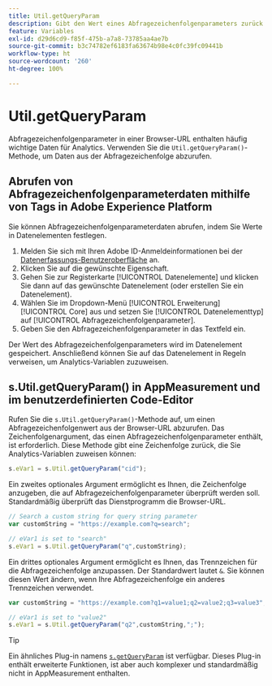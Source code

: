 ```yaml
---
title: Util.getQueryParam
description: Gibt den Wert eines Abfragezeichenfolgenparameters zurück.
feature: Variables
exl-id: d29d6cd9-f85f-475b-a7a8-73785aa4ae7b
source-git-commit: b3c74782ef6183fa63674b98e4c0fc39fc09441b
workflow-type: ht
source-wordcount: '260'
ht-degree: 100%

---
```


# Util.getQueryParam

Abfragezeichenfolgenparameter in einer Browser-URL enthalten häufig wichtige Daten für Analytics. Verwenden Sie die `Util.getQueryParam()`-Methode, um Daten aus der Abfragezeichenfolge abzurufen.

## Abrufen von Abfragezeichenfolgenparameterdaten mithilfe von Tags in Adobe Experience Platform

Sie können Abfragezeichenfolgenparameterdaten abrufen, indem Sie Werte in Datenelementen festlegen.

1. Melden Sie sich mit Ihren Adobe ID-Anmeldeinformationen bei der [Datenerfassungs-Benutzeroberfläche](https://experience.adobe.com/data-collection) an.
2. Klicken Sie auf die gewünschte Eigenschaft.
3. Gehen Sie zur Registerkarte [!UICONTROL Datenelemente] und klicken Sie dann auf das gewünschte Datenelement (oder erstellen Sie ein Datenelement).
4. Wählen Sie im Dropdown-Menü [!UICONTROL Erweiterung] [!UICONTROL Core] aus und setzen Sie [!UICONTROL Datenelementtyp] auf [!UICONTROL Abfragezeichenfolgenparameter].
5. Geben Sie den Abfragezeichenfolgenparameter in das Textfeld ein.

Der Wert des Abfragezeichenfolgenparameters wird im Datenelement gespeichert. Anschließend können Sie auf das Datenelement in Regeln verweisen, um Analytics-Variablen zuzuweisen.

## s.Util.getQueryParam() in AppMeasurement und im benutzerdefinierten Code-Editor

Rufen Sie die `s.Util.getQueryParam()`-Methode auf, um einen Abfragezeichenfolgenwert aus der Browser-URL abzurufen. Das Zeichenfolgenargument, das einen Abfragezeichenfolgenparameter enthält, ist erforderlich. Diese Methode gibt eine Zeichenfolge zurück, die Sie Analytics-Variablen zuweisen können:

```js
s.eVar1 = s.Util.getQueryParam("cid");
```

Ein zweites optionales Argument ermöglicht es Ihnen, die Zeichenfolge anzugeben, die auf Abfragezeichenfolgenparameter überprüft werden soll. Standardmäßig überprüft das Dienstprogramm die Browser-URL.

```js
// Search a custom string for query string parameter
var customString = "https://example.com?q=search";

// eVar1 is set to "search"
s.eVar1 = s.Util.getQueryParam("q",customString);
```

Ein drittes optionales Argument ermöglicht es Ihnen, das Trennzeichen für die Abfragezeichenfolge anzupassen. Der Standardwert lautet `&`. Sie können diesen Wert ändern, wenn Ihre Abfragezeichenfolge ein anderes Trennzeichen verwendet.

```js
var customString = "https://example.com?q1=value1;q2=value2;q3=value3";

// eVar1 is set to "value2"
s.eVar1 = s.Util.getQueryParam("q2",customString,";");
```

>[!TIP]
>
>Ein ähnliches Plug-in namens [`s.getQueryParam`](../plugins/getqueryparam.md) ist verfügbar. Dieses Plug-in enthält erweiterte Funktionen, ist aber auch komplexer und standardmäßig nicht in AppMeasurement enthalten.
